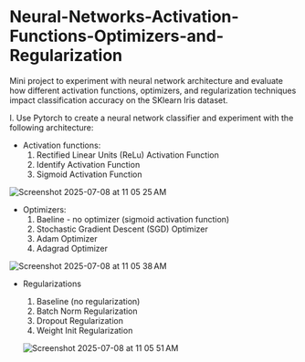 # Neural-Networks-Activation-Functions-Optimizers-and-Regularization
Mini project to experiment with neural network architecture and evaluate how different activation functions, optimizers, and regularization techniques impact classification accuracy on the SKlearn Iris dataset. 

I. Use Pytorch to create a neural network classifier and experiment with the following architecture: 
* Activation functions:
  1. Rectified Linear Units (ReLu) Activation Function
  2. Identify Activation Function
  3. Sigmoid Activation Function


![Screenshot 2025-07-08 at 11 05 25 AM](https://github.com/user-attachments/assets/93c6bb40-2ae4-4cc3-aeff-e582b3b3cd22)
 
* Optimizers:
  1. Baeline - no optimizer (sigmoid activation function)
  2. Stochastic Gradient Descent (SGD) Optimizer 
  3. Adam Optimizer
  4. Adagrad Optimizer

![Screenshot 2025-07-08 at 11 05 38 AM](https://github.com/user-attachments/assets/52ed78d9-2abf-4482-b9a5-790f79525532)
  

* Regularizations
  1. Baseline (no regularization)
  2. Batch Norm Regularization
  3. Dropout Regularization
  4. Weight Init Regularization
 
  ![Screenshot 2025-07-08 at 11 05 51 AM](https://github.com/user-attachments/assets/d0461f72-6b3b-4b78-bf40-4eebf252f1db)
 

